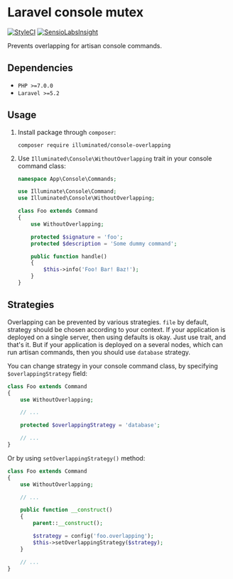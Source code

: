 # Laravel console mutex

[![StyleCI](https://styleci.io/repos/59570052/shield)](https://styleci.io/repos/59570052)
[![SensioLabsInsight](https://insight.sensiolabs.com/projects/fd433eb8-d523-4e75-b6c3-9bd60e5f0171/mini.png)](https://insight.sensiolabs.com/projects/fd433eb8-d523-4e75-b6c3-9bd60e5f0171)

Prevents overlapping for artisan console commands.

## Dependencies
- `PHP >=7.0.0`
- `Laravel >=5.2`

## Usage

1. Install package through `composer`:
    ```shell
    composer require illuminated/console-overlapping
    ```

2. Use `Illuminated\Console\WithoutOverlapping` trait in your console command class:
    ```php
    namespace App\Console\Commands;
    
    use Illuminate\Console\Command;
    use Illuminated\Console\WithoutOverlapping;
    
    class Foo extends Command
    {
        use WithoutOverlapping;
    
        protected $signature = 'foo';
        protected $description = 'Some dummy command';
    
        public function handle()
        {
            $this->info('Foo! Bar! Baz!');
        }
    }
    ```

## Strategies

Overlapping can be prevented by various strategies. `file` by default, strategy should be chosen according to your context.
If your application is deployed on a single server, then using defaults is okay. Just use trait, and that's it.
But if your application is deployed on a several nodes, which can run artisan commands, then you should use `database` strategy.

You can change strategy in your console command class, by specifying `$overlappingStrategy` field:

```php
class Foo extends Command
{
    use WithoutOverlapping;

    // ...

    protected $overlappingStrategy = 'database';

    // ...
}

```

Or by using `setOverlappingStrategy()` method:

```php
class Foo extends Command
{
    use WithoutOverlapping;

    // ...

    public function __construct()
    {
        parent::__construct();

        $strategy = config('foo.overlapping');
        $this->setOverlappingStrategy($strategy);
    }

    // ...
}
```
